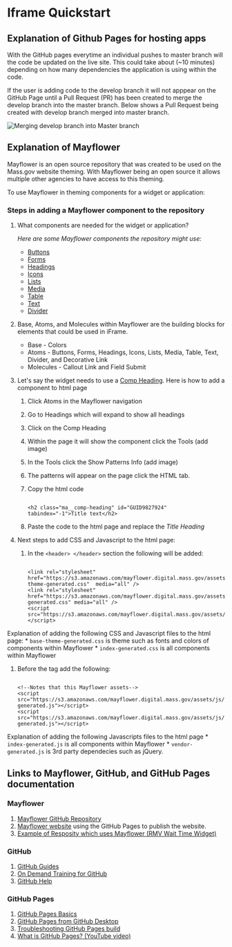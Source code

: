 # Iframe Quickstart

## Explanation of Github Pages for hosting apps
With the GitHub pages everytime an individual pushes to master branch will the code be updated on the live site. This could take about (~10 minutes) depending on how many dependencies the application is using within the code.

If the user is adding code to the develop branch it will not apppear on the GitHub Page until a Pull Request (PR) has been created to merge the develop branch into the master branch. Below shows a Pull Request being created with develop branch merged into master branch.

![Merging develop branch into Master branch](https://mrossi113.github.io/test-repo/docs/Screen%20Shot%202017-12-04%20at%204.51.34%20PM.png)

## Explanation of Mayflower
Mayflower is an open source repository that was created to be used on the Mass.gov website theming. With Mayflower being an open source it allows multiple other agencies to have access to this theming. 

To use Mayflower in theming components for a widget or application:

### Steps in adding a Mayflower component to the repository
1. What components are needed for the widget or application? 

   *Here are some Mayflower components the repository might use:*
    * [Buttons](http://mayflower.digital.mass.gov/?p=viewall-atoms-buttons) 
    * [Forms](http://mayflower.digital.mass.gov/?p=viewall-atoms-forms)
    * [Headings](http://mayflower.digital.mass.gov/?p=viewall-atoms-headings) 
    * [Icons](http://mayflower.digital.mass.gov/?p=viewall-atoms-icons)
    * [Lists](http://mayflower.digital.mass.gov/?p=viewall-atoms-lists)
    * [Media](http://mayflower.digital.mass.gov/?p=viewall-atoms-media)
    * [Table](http://mayflower.digital.mass.gov/?p=viewall-atoms-table)
    * [Text](http://mayflower.digital.mass.gov/?p=viewall-atoms-text)
    * [Divider](http://mayflower.digital.mass.gov/?p=atoms-divider)

1. Base, Atoms, and Molecules within Mayflower are the building blocks for elements that could be used in iFrame.
    * Base - Colors
    * Atoms - Buttons, Forms, Headings, Icons, Lists, Media, Table, Text, Divider, and Decorative Link
    * Molecules - Callout Link and Field Submit 

1. Let's say the widget needs to use a [Comp Heading](http://mayflower.digital.mass.gov/?p=atoms-comp-heading). Here is how to add a component to html page
   1. Click Atoms in the Mayflower navigation 
   1. Go to Headings which will expand to show all headings
   1. Click on the Comp Heading
   1. Within the page it will show the component click the Tools (add image) 
   1. In the Tools click the Show Patterns Info (add image)
   1. The patterns will appear on the page click the HTML tab.
   1. Copy the html code 
      
      ``` 
      
      <h2 class="ma__comp-heading" id="GUID9827924" tabindex="-1">Title text</h2>
      
      ```
   1. Paste the code to the html page and replace the *Title Heading* 
1. Next steps to add CSS and Javascript to the html page:
   1. In the `<header> </header>` section the following will be added:
      ```
      
      <link rel="stylesheet" href="https://s3.amazonaws.com/mayflower.digital.mass.gov/assets/css/base-theme-generated.css"  media="all" />
      <link rel="stylesheet" href="https://s3.amazonaws.com/mayflower.digital.mass.gov/assets/css/index-generated.css" media="all" />
      <script src="https://s3.amazonaws.com/mayflower.digital.mass.gov/assets/js/vendor/modernizr.js"></script>

      ```
Explanation of adding the following CSS and Javascript files to the html page:
    * `base-theme-generated.css` is theme such as fonts and colors of components within Mayflower
    * `index-generated.css` is all components within Mayflower
    
   1. Before the </body> tag add the following:
      ```
      
      <!--Notes that this Mayflower assets-->
      <script src="https://s3.amazonaws.com/mayflower.digital.mass.gov/assets/js/index-generated.js"></script>
      <script src="https://s3.amazonaws.com/mayflower.digital.mass.gov/assets/js/vendor-generated.js"></script>
      
      ```
Explanation of adding the following Javascripts files to the html page 
    * `index-generated.js` is all components within Mayflower 
    * `vendor-generated.js` is 3rd party dependecies such as jQuery.
   
## Links to Mayflower, GitHub, and GitHub Pages documentation

### Mayflower
1. [Mayflower GitHub Repository](https://github.com/massgov/mayflower)
1. [Mayflower website](http://mayflower.digital.mass.gov/) using the GitHub Pages to publish the website.
1. [Example of Resposity which uses Mayflower (RMV Wait Time Widget)](https://github.com/massgov/rmvwaittime)

### GitHub
1. [GitHub Guides](https://guides.github.com/)
1. [On Demand Training for GitHub](https://services.github.com/on-demand/)
1. [GitHub Help](https://help.github.com/)

### GitHub Pages
1. [GitHub Pages Basics](https://help.github.com/categories/github-pages-basics/)
1. [GitHub Pages from GitHub Desktop](https://services.github.com/on-demand/github-desktop/)
1. [Troubleshooting GitHub Pages build](https://help.github.com/articles/troubleshooting-github-pages-builds/)
1. [What is GitHub Pages? (YouTube video)](https://youtu.be/2MsN8gpT6jY)
